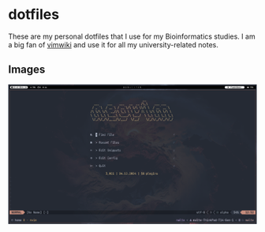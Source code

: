 # dotfiles

These are my personal dotfiles that I use for my Bioinformatics studies. 
I am a big fan of [vimwiki](https://github.com/vimwiki/vimwiki) and use it for all my university-related notes.

## Images
![Notes](./images/notes.png)
